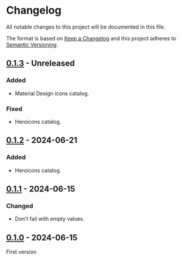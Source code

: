 # Changelog
All notable changes to this project will be documented in this file.

The format is based on [Keep a Changelog](https://keepachangelog.com/) and this
project adheres to [Semantic Versioning](https://semver.org/).

## [0.1.3] - Unreleased
### Added
- Material Design icons catalog.

### Fixed
- Heroicons catalog.

## [0.1.2] - 2024-06-21
### Added
- Heroicons catalog.

## [0.1.1] - 2024-06-15
### Changed
- Don't fail with empty values.

## [0.1.0] - 2024-06-15
First version

[0.1.3]: https://github.com/lumeland/icon-plugins/compare/v0.1.2...HEAD
[0.1.2]: https://github.com/lumeland/icon-plugins/compare/v0.1.1...v0.1.2
[0.1.1]: https://github.com/lumeland/icon-plugins/compare/v0.1.0...v0.1.1
[0.1.0]: https://github.com/lumeland/icon-plugins/releases/tag/v0.1.0
